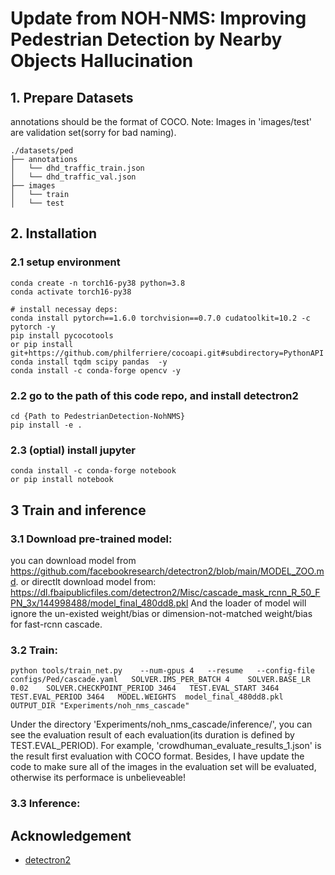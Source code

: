 # Update from NOH-NMS: Improving Pedestrian Detection by Nearby Objects Hallucination

## 1. Prepare Datasets
annotations should be the format of COCO.
Note: Images in 'images/test' are validation set(sorry for bad naming).
```
./datasets/ped
├── annotations
│   └── dhd_traffic_train.json
│   └── dhd_traffic_val.json
├── images
│   └── train
│   └── test
```

## 2. Installation
### 2.1 setup environment
```
conda create -n torch16-py38 python=3.8
conda activate torch16-py38

# install necessay deps:
conda install pytorch==1.6.0 torchvision==0.7.0 cudatoolkit=10.2 -c pytorch -y
pip install pycocotools 
or pip install git+https://github.com/philferriere/cocoapi.git#subdirectory=PythonAPI
conda install tqdm scipy pandas  -y
conda install -c conda-forge opencv -y
```
### 2.2 go to the path of this code repo, and install detectron2
```
cd {Path to PedestrianDetection-NohNMS}
pip install -e . 
```
### 2.3 (optial) install jupyter
```
conda install -c conda-forge notebook
or pip install notebook
```

## 3 Train and inference
### 3.1 Download pre-trained model:
you can download model from https://github.com/facebookresearch/detectron2/blob/main/MODEL_ZOO.md. or directlt download model from: https://dl.fbaipublicfiles.com/detectron2/Misc/cascade_mask_rcnn_R_50_FPN_3x/144998488/model_final_480dd8.pkl
And the loader of model will ignore the un-existed weight/bias or dimension-not-matched weight/bias for fast-rcnn cascade.

### 3.2 Train:
```
python tools/train_net.py    --num-gpus 4   --resume   --config-file configs/Ped/cascade.yaml   SOLVER.IMS_PER_BATCH 4    SOLVER.BASE_LR 0.02    SOLVER.CHECKPOINT_PERIOD 3464   TEST.EVAL_START 3464   TEST.EVAL_PERIOD 3464   MODEL.WEIGHTS  model_final_480dd8.pkl  OUTPUT_DIR "Experiments/noh_nms_cascade"
```
Under the directory 'Experiments/noh_nms_cascade/inference/', you can see the evaluation result of each evaluation(its duration is defined by TEST.EVAL_PERIOD).
For example, 'crowdhuman_evaluate_results_1.json' is the result first evaluation with COCO format. Besides, I have update the code to make sure all of the images in the evaluation set will be evaluated, otherwise its performace is unbelieveable!
### 3.3 Inference:

## Acknowledgement
* [detectron2](https://github.com/facebookresearch/detectron2)

